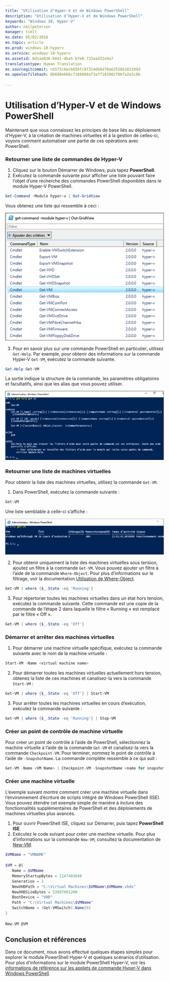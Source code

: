 ```yaml
---
title: "Utilisation d’Hyper-V et de Windows PowerShell"
description: "Utilisation d’Hyper-V et de Windows PowerShell"
keywords: "Windows 10, Hyper-V"
author: neilpeterson
manager: timlt
ms.date: 05/02/2016
ms.topic: article
ms.prod: windows-10-hyperv
ms.service: windows-10-hyperv
ms.assetid: 6d1ae036-0841-4ba5-b7e0-733aad31e9a7
translationtype: Human Translation
ms.sourcegitcommit: cb573c6ecb658fc8f314d66d70a62558b183209d
ms.openlocfilehash: 8b688e666c7189888af3a7f182002f06fa2e2c0b

---
```


# Utilisation d’Hyper-V et de Windows PowerShell

Maintenant que vous connaissez les principes de base liés au déploiement d’Hyper-V, à la création de machines virtuelles et à la gestion de celles-ci, voyons comment automatiser une partie de ces opérations avec PowerShell.

### Retourner une liste de commandes de Hyper-V

1.  Cliquez sur le bouton Démarrer de Windows, puis tapez **PowerShell**.
2.  Exécutez la commande suivante pour afficher une liste pouvant faire l’objet d’une recherche des commandes PowerShell disponibles dans le module Hyper-V PowerShell.

 ```powershell
Get-Command -Module hyper-v | Out-GridView
```
  Vous obtenez une liste qui ressemble à ceci :

  ![](media\command_grid.png)

3. Pour en savoir plus sur une commande PowerShell en particulier, utilisez `Get-Help`. Par exemple, pour obtenir des informations sur la commande Hyper-V `Get-VM`, exécutez la commande suivante.

  ```powershell
Get-Help Get-VM
```
 La sortie indique la structure de la commande, les paramètres obligatoires et facultatifs, ainsi que les alias que vous pouvez utiliser.

 ![](media\get_help.png)


### Retourner une liste de machines virtuelles

Pour obtenir la liste des machines virtuelles, utilisez la commande `Get-VM`.

1. Dans PowerShell, exécutez la commande suivante :
 
 ```powershell
Get-VM
```
 Une liste semblable à celle-ci s’affiche :

 ![](media\get_vm.png)

2. Pour obtenir uniquement la liste des machines virtuelles sous tension, ajoutez un filtre à la commande `Get-VM`. Vous pouvez ajouter un filtre à l’aide de la commande `Where-Object`. Pour plus d’informations sur le filtrage, voir la documentation [Utilisation de Where-Object](https://technet.microsoft.com/en-us/library/ee177028.aspx).   

 ```powershell
 Get-VM | where {$_.State -eq 'Running'}
 ```
3.  Pour répertorier toutes les machines virtuelles dans un état hors tension, exécutez la commande suivante. Cette commande est une copie de la commande de l’étape 2 dans laquelle le filtre « Running » est remplacé par le filtre « Off ».

 ```powershell
 Get-VM | where {$_.State -eq 'Off'}
 ```

### Démarrer et arrêter des machines virtuelles

1. Pour démarrer une machine virtuelle spécifique, exécutez la commande suivante avec le nom de la machine virtuelle :

 ```powershell
 Start-VM -Name <virtual machine name>
 ```

2. Pour démarrer toutes les machines virtuelles actuellement hors tension, obtenez la liste de ces machines et canalisez-la vers la commande `Start-VM` :

  ```powershell
 Get-VM | where {$_.State -eq 'Off'} | Start-VM
 ```
3. Pour arrêter toutes les machines virtuelles en cours d’exécution, exécutez la commande suivante :
 
  ```powershell
 Get-VM | where {$_.State -eq 'Running'} | Stop-VM
 ```

### Créer un point de contrôle de machine virtuelle

Pour créer un point de contrôle à l’aide de PowerShell, sélectionnez la machine virtuelle à l’aide de la commande `Get-VM` et canalisez-la vers la commande `Checkpoint-VM`. Pour terminer, nommez le point de contrôle à l’aide de `-SnapshotName`. La commande complète ressemble à ce qui suit :

 ```powershell
 Get-VM -Name <VM Name> | Checkpoint-VM -SnapshotName <name for snapshot>
 ```
### Créer une machine virtuelle

L’exemple suivant montre comment créer une machine virtuelle dans l’environnement d’écriture de scripts intégré de Windows PowerShell (ISE). Vous pouvez étendre cet exemple simple de manière à inclure des fonctionnalités supplémentaires de PowerShell et des déploiements de machines virtuelles plus avancés.

1. Pour ouvrir PowerShell ISE, cliquez sur Démarrer, puis tapez **PowerShell ISE**.
2. Exécutez le code suivant pour créer une machine virtuelle. Pour plus d’informations sur la commande `New-VM`, consultez la documentation de [New-VM](https://technet.microsoft.com/en-us/library/hh848537.aspx).

  ```powershell
 $VMName = "VMNAME"

 $VM = @{
     Name = $VMName 
     MemoryStartupBytes = 2147483648
     Generation = 2
     NewVHDPath = "C:\Virtual Machines\$VMName\$VMName.vhdx"
     NewVHDSizeBytes = 53687091200
     BootDevice = "VHD"
     Path = "C:\Virtual Machines\$VMName"
     SwitchName = (Get-VMSwitch).Name[0]
 }

 New-VM @VM
  ```

## Conclusion et références

Dans ce document, nous avons effectué quelques étapes simples pour explorer le module PowerShell Hyper-V et quelques scénarios d’utilisation. Pour plus d’informations sur le module PowerShell Hyper-V, voir les [informations de référence sur les applets de commande Hyper-V dans Windows PowerShell](https://technet.microsoft.com/%5Clibrary/Hh848559.aspx).  
 



<!--HONumber=Sep16_HO3-->


